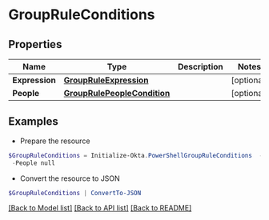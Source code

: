 # GroupRuleConditions
## Properties

Name | Type | Description | Notes
------------ | ------------- | ------------- | -------------
**Expression** | [**GroupRuleExpression**](GroupRuleExpression.md) |  | [optional] 
**People** | [**GroupRulePeopleCondition**](GroupRulePeopleCondition.md) |  | [optional] 

## Examples

- Prepare the resource
```powershell
$GroupRuleConditions = Initialize-Okta.PowerShellGroupRuleConditions  -Expression null `
 -People null
```

- Convert the resource to JSON
```powershell
$GroupRuleConditions | ConvertTo-JSON
```

[[Back to Model list]](../README.md#documentation-for-models) [[Back to API list]](../README.md#documentation-for-api-endpoints) [[Back to README]](../README.md)

